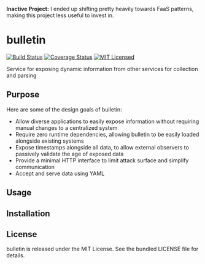 **Inactive Project:** I ended up shifting pretty heavily towards FaaS patterns, making this project less useful to invest in.

bulletin
=========

[![Build Status](https://img.shields.io/travis/com/akerl/bulletin.svg)](https://travis-ci.com/akerl/bulletin)
[![Coverage Status](https://img.shields.io/codecov/c/github/akerl/bulletin.svg)](https://codecov.io/github/akerl/bulletin)
[![MIT Licensed](https://img.shields.io/badge/license-MIT-green.svg)](https://tldrlegal.com/license/mit-license)

Service for exposing dynamic information from other services for collection and parsing

## Purpose

Here are some of the design goals of bulletin:

* Allow diverse applications to easily expose information without requiring manual changes to a centralized system
* Require zero runtime dependencies, allowing bulletin to be easily loaded alongside existing systems
* Expose timestamps alongside all data, to allow external observers to passively validate the age of exposed data
* Provide a minimal HTTP interface to limit attack surface and simplify communication
* Accept and serve data using YAML

## Usage

## Installation

## License

bulletin is released under the MIT License. See the bundled LICENSE file for details.

